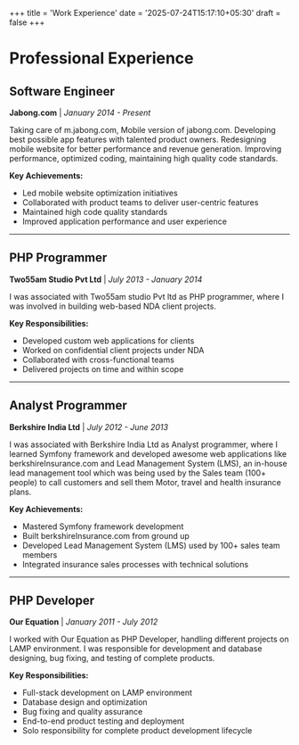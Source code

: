 +++
title = 'Work Experience'
date = '2025-07-24T15:17:10+05:30'
draft = false
+++

# Professional Experience

## Software Engineer
**Jabong.com** | *January 2014 - Present*

Taking care of m.jabong.com, Mobile version of jabong.com. Developing best possible app features with talented product owners. Redesigning mobile website for better performance and revenue generation. Improving performance, optimized coding, maintaining high quality code standards.

**Key Achievements:**
- Led mobile website optimization initiatives
- Collaborated with product teams to deliver user-centric features
- Maintained high code quality standards
- Improved application performance and user experience

---

## PHP Programmer
**Two55am Studio Pvt Ltd** | *July 2013 - January 2014*

I was associated with Two55am studio Pvt ltd as PHP programmer, where I was involved in building web-based NDA client projects.

**Key Responsibilities:**
- Developed custom web applications for clients
- Worked on confidential client projects under NDA
- Collaborated with cross-functional teams
- Delivered projects on time and within scope

---

## Analyst Programmer
**Berkshire India Ltd** | *July 2012 - June 2013*

I was associated with Berkshire India Ltd as Analyst programmer, where I learned Symfony framework and developed awesome web applications like berkshireInsurance.com and Lead Management System (LMS), an in-house lead management tool which was being used by the Sales team (100+ people) to call customers and sell them Motor, travel and health insurance plans.

**Key Achievements:**
- Mastered Symfony framework development
- Built berkshireInsurance.com from ground up
- Developed Lead Management System (LMS) used by 100+ sales team members
- Integrated insurance sales processes with technical solutions

---

## PHP Developer
**Our Equation** | *January 2011 - July 2012*

I worked with Our Equation as PHP Developer, handling different projects on LAMP environment. I was responsible for development and database designing, bug fixing, and testing of complete products.

**Key Responsibilities:**
- Full-stack development on LAMP environment
- Database design and optimization
- Bug fixing and quality assurance
- End-to-end product testing and deployment
- Solo responsibility for complete product development lifecycle
